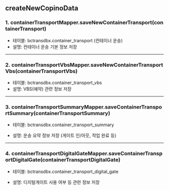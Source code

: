 
## createNewCopinoData
### 1. containerTransportMapper.saveNewContainerTransport(containerTransport)
- 테이블: bctransdbx.container_transport (컨테이너 운송)
- 설명: 컨테이너 운송 기본 정보 저장
---
### 2. containerTransportVbsMapper.saveNewContainerTransportVbs(containerTransportVbs)
- 테이블: bctransdbx.container_transport_vbs
- 설명: VBS(예약) 관련 정보 저장

---

### 3. containerTransportSummaryMapper.saveContainerTransportSummary(containerTransportSummary)

- 테이블: bctransdbx.container_transport_summary

- 설명: 운송 요약 정보 저장 (게이트 인/아웃, 작업 완료 등)

---

### 4. containerTransportDigitalGateMapper.saveContainerTransportDigitalGate(containerTransportDigitalGate)

- 테이블: bctransdbx.container_transport_digital_gate

- 설명: 디지털게이트 사용 여부 등 관련 정보 저장